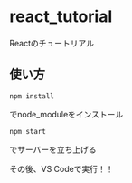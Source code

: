 # react_tutorial
Reactのチュートリアル

## 使い方
```
npm install
```
でnode_moduleをインストール  

```
npm start
```
でサーバーを立ち上げる  

その後、VS Codeで実行！！
